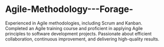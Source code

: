 # Agile-Methodology---Forage-
Experienced in Agile methodologies, including Scrum and Kanban. Completed an Agile training course and proficient in applying Agile principles to software development projects. Passionate about efficient collaboration, continuous improvement, and delivering high-quality results.
